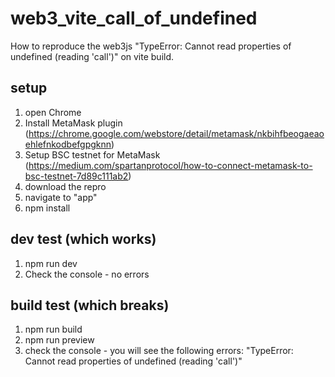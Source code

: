# web3_vite_call_of_undefined
How to reproduce the web3js "TypeError: Cannot read properties of undefined (reading 'call')" on vite build.

## setup
1) open Chrome
2) Install MetaMask plugin (https://chrome.google.com/webstore/detail/metamask/nkbihfbeogaeaoehlefnkodbefgpgknn)
3) Setup BSC testnet for MetaMask (https://medium.com/spartanprotocol/how-to-connect-metamask-to-bsc-testnet-7d89c111ab2)
4) download the repro
5) navigate to "app"
6) npm install

## dev test (which works)
1) npm run dev
2) Check the console - no errors

## build test (which breaks)
1) npm run build
2) npm run preview
3) check the console - you will see the following errors: "TypeError: Cannot read properties of undefined (reading 'call')"
